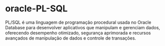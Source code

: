 # oracle-PL-SQL
PL/SQL é uma linguagem de programação procedural usada no Oracle Database para desenvolver aplicativos que manipulam e gerenciam dados, oferecendo desempenho otimizado, segurança aprimorada e recursos avançados de manipulação de dados e controle de transações.
